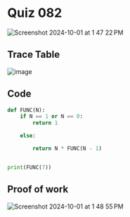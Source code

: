 # Quiz 082

<img width="max" alt="Screenshot 2024-10-01 at 1 47 22 PM" src="https://github.com/user-attachments/assets/eb9838d7-1289-4fc4-a1c6-28c7099207aa">

## Trace Table

![image](https://github.com/user-attachments/assets/9a0ce0d5-0838-4fd6-924e-473772322b55)


## Code

```py
def FUNC(N):
    if N == 1 or N == 0:
        return 1

    else:

        return N * FUNC(N - 1)


print(FUNC(7))
```

## Proof of work
<img width="max" alt="Screenshot 2024-10-01 at 1 48 55 PM" src="https://github.com/user-attachments/assets/342f519b-c8d0-4c9b-acf4-46f94f82a92d">
